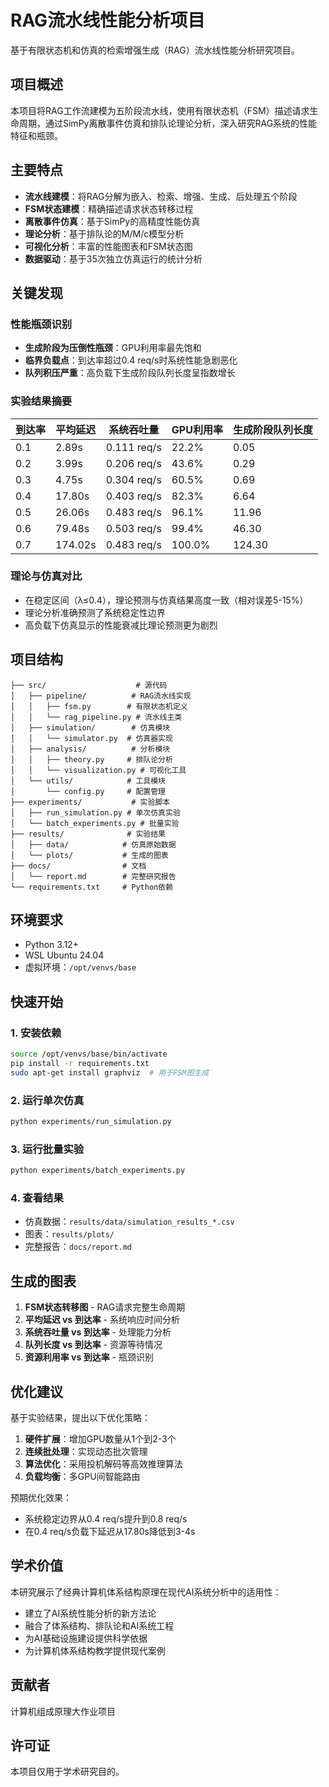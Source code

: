 # RAG流水线性能分析项目

基于有限状态机和仿真的检索增强生成（RAG）流水线性能分析研究项目。

## 项目概述

本项目将RAG工作流建模为五阶段流水线，使用有限状态机（FSM）描述请求生命周期，通过SimPy离散事件仿真和排队论理论分析，深入研究RAG系统的性能特征和瓶颈。

## 主要特点

- **流水线建模**：将RAG分解为嵌入、检索、增强、生成、后处理五个阶段
- **FSM状态建模**：精确描述请求状态转移过程
- **离散事件仿真**：基于SimPy的高精度性能仿真
- **理论分析**：基于排队论的M/M/c模型分析
- **可视化分析**：丰富的性能图表和FSM状态图
- **数据驱动**：基于35次独立仿真运行的统计分析

## 关键发现

### 性能瓶颈识别
- **生成阶段为压倒性瓶颈**：GPU利用率最先饱和
- **临界负载点**：到达率超过0.4 req/s时系统性能急剧恶化
- **队列积压严重**：高负载下生成阶段队列长度呈指数增长

### 实验结果摘要

| 到达率 | 平均延迟 | 系统吞吐量 | GPU利用率 | 生成阶段队列长度 |
|--------|----------|------------|-----------|------------------|
| 0.1    | 2.89s    | 0.111 req/s| 22.2%     | 0.05            |
| 0.2    | 3.99s    | 0.206 req/s| 43.6%     | 0.29            |
| 0.3    | 4.75s    | 0.304 req/s| 60.5%     | 0.69            |
| 0.4    | 17.80s   | 0.403 req/s| 82.3%     | 6.64            |
| 0.5    | 26.06s   | 0.483 req/s| 96.1%     | 11.96           |
| 0.6    | 79.48s   | 0.503 req/s| 99.4%     | 46.30           |
| 0.7    | 174.02s  | 0.483 req/s| 100.0%    | 124.30          |

### 理论与仿真对比
- 在稳定区间（λ≤0.4），理论预测与仿真结果高度一致（相对误差5-15%）
- 理论分析准确预测了系统稳定性边界
- 高负载下仿真显示的性能衰减比理论预测更为剧烈

## 项目结构

```
├── src/                    # 源代码
│   ├── pipeline/          # RAG流水线实现
│   │   ├── fsm.py        # 有限状态机定义
│   │   └── rag_pipeline.py # 流水线主类
│   ├── simulation/        # 仿真模块
│   │   └── simulator.py  # 仿真器实现
│   ├── analysis/          # 分析模块
│   │   ├── theory.py     # 排队论分析
│   │   └── visualization.py # 可视化工具
│   └── utils/            # 工具模块
│       └── config.py     # 配置管理
├── experiments/           # 实验脚本
│   ├── run_simulation.py # 单次仿真实验
│   └── batch_experiments.py # 批量实验
├── results/              # 实验结果
│   ├── data/            # 仿真原始数据
│   └── plots/           # 生成的图表
├── docs/                # 文档
│   └── report.md        # 完整研究报告
└── requirements.txt     # Python依赖
```

## 环境要求

- Python 3.12+
- WSL Ubuntu 24.04
- 虚拟环境：`/opt/venvs/base`

## 快速开始

### 1. 安装依赖

```bash
source /opt/venvs/base/bin/activate
pip install -r requirements.txt
sudo apt-get install graphviz  # 用于FSM图生成
```

### 2. 运行单次仿真

```bash
python experiments/run_simulation.py
```

### 3. 运行批量实验

```bash
python experiments/batch_experiments.py
```

### 4. 查看结果

- 仿真数据：`results/data/simulation_results_*.csv`
- 图表：`results/plots/`
- 完整报告：`docs/report.md`

## 生成的图表

1. **FSM状态转移图** - RAG请求完整生命周期
2. **平均延迟 vs 到达率** - 系统响应时间分析
3. **系统吞吐量 vs 到达率** - 处理能力分析
4. **队列长度 vs 到达率** - 资源等待情况
5. **资源利用率 vs 到达率** - 瓶颈识别

## 优化建议

基于实验结果，提出以下优化策略：

1. **硬件扩展**：增加GPU数量从1个到2-3个
2. **连续批处理**：实现动态批次管理
3. **算法优化**：采用投机解码等高效推理算法
4. **负载均衡**：多GPU间智能路由

预期优化效果：
- 系统稳定边界从0.4 req/s提升到0.8 req/s
- 在0.4 req/s负载下延迟从17.80s降低到3-4s

## 学术价值

本研究展示了经典计算机体系结构原理在现代AI系统分析中的适用性：

- 建立了AI系统性能分析的新方法论
- 融合了体系结构、排队论和AI系统工程
- 为AI基础设施建设提供科学依据
- 为计算机体系结构教学提供现代案例

## 贡献者

计算机组成原理大作业项目

## 许可证

本项目仅用于学术研究目的。 